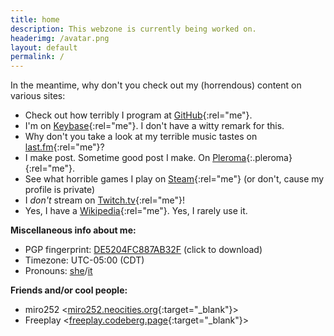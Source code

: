 ```yaml
---
title: home
description: This webzone is currently being worked on.
headerimg: /avatar.png
layout: default
permalink: /
---
```


In the meantime, why don't you check out my (horrendous) content on various sites:

- Check out how terribly I program at [GitHub](https://github.com/ezist){:rel="me"}.
- I'm on [Keybase](https://keybase.io/ezist){:rel="me"}. I don't have a witty remark for this.
- Why don't you take a look at my terrible music tastes on [last.fm](https://last.fm/user/ezist){:rel="me"}?
- I make post. Sometime good post I make. On [Pleroma](https://fedi.absturztau.be/ezist){:.pleroma}{:rel="me"}.
- See what horrible games I play on [Steam](https://steamcommunity.com/id/ezist_/){:rel="me"} (or don't, cause my profile is private)
- I *don't* stream on [Twitch.tv](https://twitch.tv/ezist2){:rel="me"}!
- Yes, I have a [Wikipedia](https://en.wikipedia.org/wiki/User:Ezist){:rel="me"}. Yes, I rarely use it.

**Miscellaneous info about me:**
- PGP fingerprint: [DE5204FC887AB32F](key.asc) (click to download)
- Timezone: UTC-05:00 (CDT)
- Pronouns: [she](https://pronoun.is/she)/[it](https://pronoun.is/it)

**Friends and/or cool people:**
- miro252 &lt;[miro252.neocities.org](https://miro252.neocities.org/){:target="_blank"}&gt;
- Freeplay &lt;[freeplay.codeberg.page](https://freeplay.codeberg.page/){:target="_blank"}&gt;
